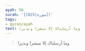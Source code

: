 ```yaml
---
ayah: 56
surah: '[[025|سورة]]'
tags:
- quran/ayah
text: وما أرسلناك إلا مبشرا ونذيرا
---
```

> وما أرسلناك إلا مبشرا ونذيرا
